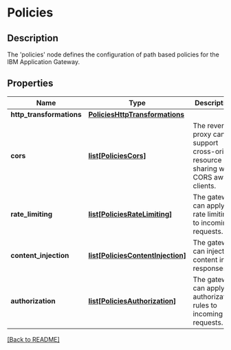 # Policies

## Description

The 'policies' node defines the configuration of path based policies for the IBM Application Gateway.


## Properties

Name | Type | Description | Notes
------------ | ------------- | ------------- | -------------
**http\_transformations** | [**PoliciesHttpTransformations**](PoliciesHttpTransformations.md) |  | [optional] 
**cors** | [**list[PoliciesCors]**](PoliciesCors.md) | The reverse proxy can support cross-origin resource sharing with CORS aware clients.| [optional] 
**rate\_limiting** | [**list[PoliciesRateLimiting]**](PoliciesRateLimiting.md) | The gateway can apply rate limiting to incoming requests.| [optional] 
**content\_injection** | [**list[PoliciesContentInjection]**](PoliciesContentInjection.md) | The gateway can inject content into responses.| [optional] 
**authorization** | [**list[PoliciesAuthorization]**](PoliciesAuthorization.md) | The gateway can apply authorization rules to incoming requests.| [optional] 

[[Back to README]](../README.md)



